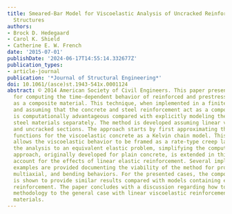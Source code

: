 ```yaml
---
title: Smeared-Bar Model for Viscoelastic Analysis of Uncracked Reinforced Concrete
  Structures
authors:
- Brock D. Hedegaard
- Carol K. Shield
- Catherine E. W. French
date: '2015-07-01'
publishDate: '2024-06-17T14:55:14.332677Z'
publication_types:
- article-journal
publication: '*Journal of Structural Engineering*'
doi: 10.1061/(asce)st.1943-541x.0001124
abstract: © 2014 American Society of Civil Engineers. This paper presents a technique
  for computing the time-dependent behavior of reinforced and prestressed concrete
  as a composite material. This technique, when implemented in a finite-element model
  and assuming that the concrete and steel reinforcement act as a composite material,
  is computationally advantageous compared with explicitly modeling the concrete and
  steel materials separately. The method is developed assuming linear viscoelasticity
  and uncracked sections. The approach starts by first approximating the creep compliance
  functions for the viscoelastic concrete as a Kelvin chain model. This approximation
  allows the viscoelastic behavior to be framed as a rate-type creep law, which converts
  the analysis to an equivalent elastic problem, simplifying the computations. This
  approach, originally developed for plain concrete, is extended in this paper to
  account for the effects of linear elastic reinforcement. Several implementation
  examples are provided documenting the viability of the method for problems of uniaxial,
  multiaxial, and bending behaviors. For the presented cases, the composite method
  is shown to provide similar results compared with models containing explicitly modeled
  reinforcement. The paper concludes with a discussion regarding how to extend the
  methodology to the general case with linear viscoelastic reinforcement and matrix
  materials.
---
```

